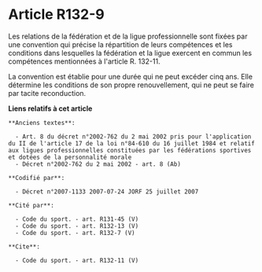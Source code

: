 # Article R132-9

Les relations de la fédération et de la ligue professionnelle sont fixées par une convention qui précise la répartition de
leurs compétences et les conditions dans lesquelles la fédération et la ligue exercent en commun les compétences mentionnées
à l'article R. 132-11. 

La convention est établie pour une durée qui ne peut excéder cinq ans. Elle détermine les conditions de son propre
renouvellement, qui ne peut se faire par tacite reconduction.

**Liens relatifs à cet article**

	**Anciens textes**:

	  - Art. 8 du décret n°2002-762 du 2 mai 2002 pris pour l'application du II de l'article 17 de la loi n°84-610 du 16 juillet 1984 et relatif aux ligues professionnelles constituées par les fédérations sportives et dotées de la personnalité morale
	  - Décret n°2002-762 du 2 mai 2002 - art. 8 (Ab)

	**Codifié par**:

	  - Décret n°2007-1133 2007-07-24 JORF 25 juillet 2007

	**Cité par**:

	  - Code du sport. - art. R131-45 (V)
	  - Code du sport. - art. R132-13 (V)
	  - Code du sport. - art. R132-7 (V)

	**Cite**:

	  - Code du sport. - art. R132-11 (V)
